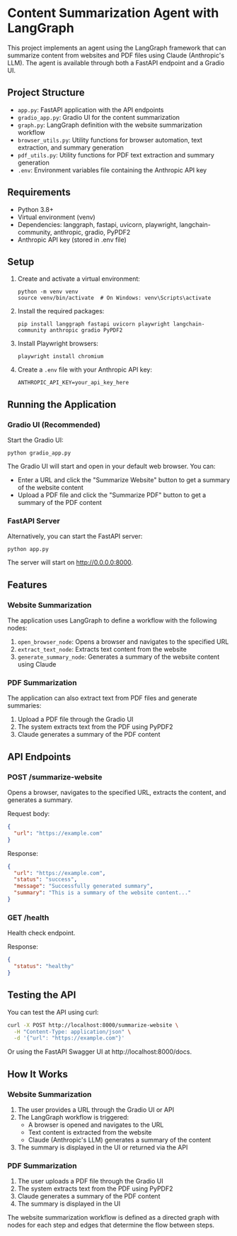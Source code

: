 # Content Summarization Agent with LangGraph

This project implements an agent using the LangGraph framework that can summarize content from websites and PDF files using Claude (Anthropic's LLM). The agent is available through both a FastAPI endpoint and a Gradio UI.

## Project Structure

- `app.py`: FastAPI application with the API endpoints
- `gradio_app.py`: Gradio UI for the content summarization
- `graph.py`: LangGraph definition with the website summarization workflow
- `browser_utils.py`: Utility functions for browser automation, text extraction, and summary generation
- `pdf_utils.py`: Utility functions for PDF text extraction and summary generation
- `.env`: Environment variables file containing the Anthropic API key

## Requirements

- Python 3.8+
- Virtual environment (venv)
- Dependencies: langgraph, fastapi, uvicorn, playwright, langchain-community, anthropic, gradio, PyPDF2
- Anthropic API key (stored in .env file)

## Setup

1. Create and activate a virtual environment:
   ```
   python -m venv venv
   source venv/bin/activate  # On Windows: venv\Scripts\activate
   ```

2. Install the required packages:
   ```
   pip install langgraph fastapi uvicorn playwright langchain-community anthropic gradio PyPDF2
   ```

3. Install Playwright browsers:
   ```
   playwright install chromium
   ```

4. Create a `.env` file with your Anthropic API key:
   ```
   ANTHROPIC_API_KEY=your_api_key_here
   ```

## Running the Application

### Gradio UI (Recommended)

Start the Gradio UI:
```
python gradio_app.py
```

The Gradio UI will start and open in your default web browser. You can:
- Enter a URL and click the "Summarize Website" button to get a summary of the website content
- Upload a PDF file and click the "Summarize PDF" button to get a summary of the PDF content

### FastAPI Server

Alternatively, you can start the FastAPI server:
```
python app.py
```

The server will start on http://0.0.0.0:8000.

## Features

### Website Summarization

The application uses LangGraph to define a workflow with the following nodes:

1. `open_browser_node`: Opens a browser and navigates to the specified URL
2. `extract_text_node`: Extracts text content from the website
3. `generate_summary_node`: Generates a summary of the website content using Claude

### PDF Summarization

The application can also extract text from PDF files and generate summaries:

1. Upload a PDF file through the Gradio UI
2. The system extracts text from the PDF using PyPDF2
3. Claude generates a summary of the PDF content

## API Endpoints

### POST /summarize-website

Opens a browser, navigates to the specified URL, extracts the content, and generates a summary.

Request body:
```json
{
  "url": "https://example.com"
}
```

Response:
```json
{
  "url": "https://example.com",
  "status": "success",
  "message": "Successfully generated summary",
  "summary": "This is a summary of the website content..."
}
```

### GET /health

Health check endpoint.

Response:
```json
{
  "status": "healthy"
}
```

## Testing the API

You can test the API using curl:

```bash
curl -X POST http://localhost:8000/summarize-website \
  -H "Content-Type: application/json" \
  -d '{"url": "https://example.com"}'
```

Or using the FastAPI Swagger UI at http://localhost:8000/docs.

## How It Works

### Website Summarization
1. The user provides a URL through the Gradio UI or API
2. The LangGraph workflow is triggered:
   - A browser is opened and navigates to the URL
   - Text content is extracted from the website
   - Claude (Anthropic's LLM) generates a summary of the content
3. The summary is displayed in the UI or returned via the API

### PDF Summarization
1. The user uploads a PDF file through the Gradio UI
2. The system extracts text from the PDF using PyPDF2
3. Claude generates a summary of the PDF content
4. The summary is displayed in the UI

The website summarization workflow is defined as a directed graph with nodes for each step and edges that determine the flow between steps.

